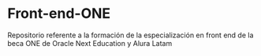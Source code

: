 # Front-end-ONE
Repositorio referente a la formación de la especialización en front end de la beca ONE de Oracle Next Education y Alura Latam
